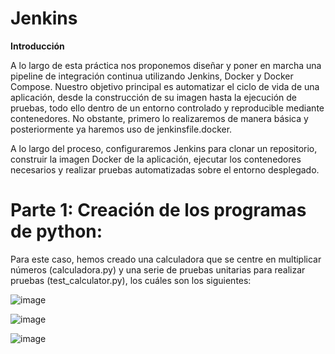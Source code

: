 # Jenkins

**Introducción**

A lo largo de esta práctica nos proponemos diseñar y poner en marcha una pipeline de integración continua utilizando Jenkins, Docker y Docker Compose. Nuestro objetivo principal es automatizar el ciclo de vida de una aplicación, desde la construcción de su imagen hasta la ejecución de pruebas, todo ello dentro de un entorno controlado y reproducible mediante contenedores. No obstante, primero lo realizaremos de manera básica y posteriormente ya haremos uso de jenkinsfile.docker.

A lo largo del proceso, configuraremos Jenkins para clonar un repositorio, construir la imagen Docker de la aplicación, ejecutar los contenedores necesarios y realizar pruebas automatizadas sobre el entorno desplegado. 

# Parte 1: Creación de los programas de python:

Para este caso, hemos creado una calculadora que se centre en multiplicar números (calculadora.py) y una serie de pruebas unitarias para realizar pruebas (test_calculator.py), los cuáles son los siguientes:



![image](https://github.com/user-attachments/assets/12eed50c-e8c6-4ca3-9262-90da07940dfa)

![image](https://github.com/user-attachments/assets/c03a1550-c54a-482d-be47-ecffa3653718)

![image](https://github.com/user-attachments/assets/8b95dbcb-8348-49cc-ab7f-74452e769169)

